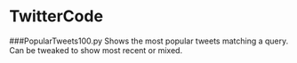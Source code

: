 # TwitterCode

###PopularTweets100.py
Shows the most popular tweets matching a query. Can be tweaked to show most recent or mixed.

